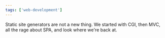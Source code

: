 ```yaml
---
tags: ['web-development']
---
```


Static site generators are not a new thing. We started with CGI, then MVC, all the rage about SPA, and look where we're back at.

<!-- abstract -->
